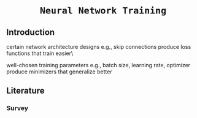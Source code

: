 # <p align=center>`Neural Network Training` </p>



## Introduction



certain network architecture designs e.g., skip connections produce loss functions that train easier\

well-chosen training parameters e.g., batch size, learning rate, optimizer produce minimizers that generalize better



## Literature

### Survey



